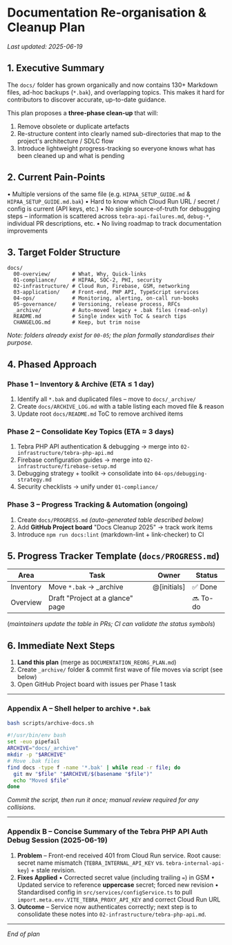 # Documentation Re-organisation & Cleanup Plan

_Last updated: <!-- TODO: keep updated --> 2025-06-19_

## 1. Executive Summary

The `docs/` folder has grown organically and now contains 130+ Markdown files, ad-hoc backups (`*.bak`), and overlapping topics.  This makes it hard for contributors to discover accurate, up-to-date guidance.

This plan proposes a **three-phase clean-up** that will:

1. Remove obsolete or duplicate artefacts
2. Re-structure content into clearly named sub-directories that map to the project's architecture / SDLC flow
3. Introduce lightweight progress-tracking so everyone knows what has been cleaned up and what is pending

## 2. Current Pain-Points

• Multiple versions of the same file (e.g. `HIPAA_SETUP_GUIDE.md` & `HIPAA_SETUP_GUIDE.md.bak`)
• Hard to know which Cloud Run URL / secret / config is current (API keys, etc.)
• No single source-of-truth for debugging steps – information is scattered across `tebra-api-failures.md`, `debug-*`, individual PR descriptions, etc.
• No living roadmap to track documentation improvements

## 3. Target Folder Structure

```
docs/
  00-overview/       # What, Why, Quick-links
  01-compliance/     # HIPAA, SOC-2, PHI, security
  02-infrastructure/ # Cloud Run, Firebase, GSM, networking
  03-application/    # Front-end, PHP API, TypeScript services
  04-ops/            # Monitoring, alerting, on-call run-books
  05-governance/     # Versioning, release process, RFCs
  _archive/          # Auto-moved legacy + .bak files (read-only)
  README.md          # Single index with ToC & search tips
  CHANGELOG.md       # Keep, but trim noise
```

_Note: folders already exist for `00-05`; the plan formally standardises their purpose._

## 4. Phased Approach

### Phase 1 – **Inventory & Archive**  (ETA ≤ 1 day)

1. Identify all `*.bak` and duplicated files – move to `docs/_archive/`
2. Create `docs/ARCHIVE_LOG.md` with a table listing each moved file & reason
3. Update root `docs/README.md` ToC to remove archived items

### Phase 2 – **Consolidate Key Topics**  (ETA ≈ 3 days)

1. Tebra PHP API authentication & debugging → merge into `02-infrastructure/tebra-php-api.md`
2. Firebase configuration guides → merge into `02-infrastructure/firebase-setup.md`
3. Debugging strategy + toolkit → consolidate into `04-ops/debugging-strategy.md`
4. Security checklists → unify under `01-compliance/`

### Phase 3 – **Progress Tracking & Automation**  (ongoing)

1. Create `docs/PROGRESS.md` _(auto-generated table described below)_
2. Add **GitHub Project board** "Docs Cleanup 2025" → track work items
3. Introduce `npm run docs:lint` (markdown-lint + link-checker) to CI

## 5. Progress Tracker Template (`docs/PROGRESS.md`)

| Area | Task | Owner | Status |
|------|------|-------|--------|
| Inventory | Move `*.bak` → _archive | @[initials] | ✅ Done |
| Overview  | Draft "Project at a glance" page | | 🔜 To-do |

(_maintainers update the table in PRs; CI can validate the status symbols_)

## 6. Immediate Next Steps

1. **Land this plan** (merge as `DOCUMENTATION_REORG_PLAN.md`)
2. Create `_archive/` folder & commit first wave of file moves via script (see below)
3. Open GitHub Project board with issues per Phase 1 task

---

### Appendix A – Shell helper to archive `*.bak`

```bash
bash scripts/archive-docs.sh
```

```bash
#!/usr/bin/env bash
set -euo pipefail
ARCHIVE="docs/_archive"
mkdir -p "$ARCHIVE"
# Move .bak files
find docs -type f -name '*.bak' | while read -r file; do
  git mv "$file" "$ARCHIVE/$(basename "$file")"
  echo "Moved $file"
done
```

_Commit the script, then run it once; manual review required for any collisions._

---

### Appendix B – Concise Summary of the Tebra PHP API Auth Debug Session (2025-06-19)

1. **Problem** – Front-end received 401 from Cloud Run service. Root cause: secret name mismatch (`TEBRA_INTERNAL_API_KEY` vs. `tebra-internal-api-key`) + stale revision.
2. **Fixes Applied**
   • Corrected secret value (including trailing `=`) in GSM
   • Updated service to reference **uppercase** secret; forced new revision
   • Standardised config in `src/services/configService.ts` to pull `import.meta.env.VITE_TEBRA_PROXY_API_KEY` and correct Cloud Run URL
3. **Outcome** – Service now authenticates correctly; next step is to consolidate these notes into `02-infrastructure/tebra-php-api.md`.

---

_End of plan_
